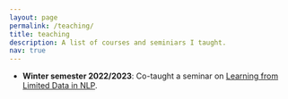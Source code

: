 ```yaml
---
layout: page
permalink: /teaching/
title: teaching
description: A list of courses and seminiars I taught.
nav: true
---
```



- **Winter semester 2022/2023**: Co-taught a seminar on [Learning from Limited Data in NLP](https://www.lsv.uni-saarland.de/learning-from-limited-data-in-nlp-seminar-wese-2022-23/).
